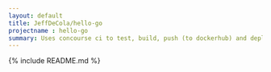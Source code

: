 ```yaml
---
layout: default
title: JeffDeCola/hello-go
projectname : hello-go
summary: Uses concourse ci to test, build, push (to dockerhub) and deploy a long running "hello-world" docker image to marathon.
---
```


{% include README.md %}


